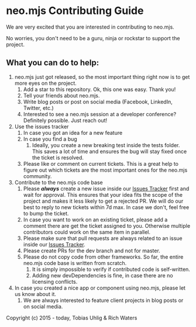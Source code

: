 # neo.mjs Contributing Guide

We are very excited that you are interested in contributing to neo.mjs.

No worries, you don't need to be a guru, ninja or rockstar to support the project.

## What you can do to help:
1.  neo.mjs just got released, so the most important thing right now is to get more eyes on the project.
    1.  Add a star to this repository. Ok, this one was easy. Thank you!
    2.  Tell your friends about neo.mjs.
    3.  Write blog posts or post on social media (Facebook, LinkedIn, Twitter, etc.)
    4.  Interested to see a neo.mjs session at a developer conference? Definitely possible. Just reach out!
2.  Use the issues tracker
    1. In case you got an idea for a new feature
    2. In case you find a bug
        1. Ideally, you create a new breaking test inside the tests folder.
        This saves a lot of time and ensures the bug will stay fixed once the ticket is resolved.
    3.  Please like or comment on current tickets.
        This is a great help to figure out which tickets are the most important ones for the neo.mjs community.
3.  Contribute to the neo.mjs code base
    1.  Please ***always*** create a new issue inside our <a href="../../issues">Issues Tracker</a> first and wait for approval.
        This ensures that your idea fits the scope of the project and makes it less likely to get a rejected PR.
        We will do our best to reply to new tickets within 7d max. In case we don't, feel free to bump the ticket.
    2.  In case you want to work on an existing ticket, please add a comment there are get the ticket assigned to you.
        Otherwise multiple contributors could work on the same item in parallel.
    3.  Please make sure that pull requests are always related to an issue inside our <a href="../../issues">Issues Tracker</a>.
    4.  Please create PRs for the dev branch and not for master.
    5.  Please do not copy code from other frameworks. So far, the entire neo.mjs code base is written from scratch.
        1.  It is simply impossible to verify if contributed code is self-written.
        2.  Adding new devDependencies is fine, in case there are no licensing conflicts.
4.  In case you created a nice app or component using neo.mjs, please let us know about it.
    1.  We are always interested to feature client projects in blog posts or on social media.
    
Copyright (c) 2015 - today, Tobias Uhlig & Rich Waters